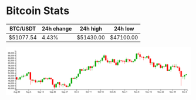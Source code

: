 # Bitcoin Stats

BTC/USDT|24h change|24h high|24h low|
|---|---|---|---|
|$51077.54|4.43%|$51430.00|$47100.00|

<img src="./chart.svg">
